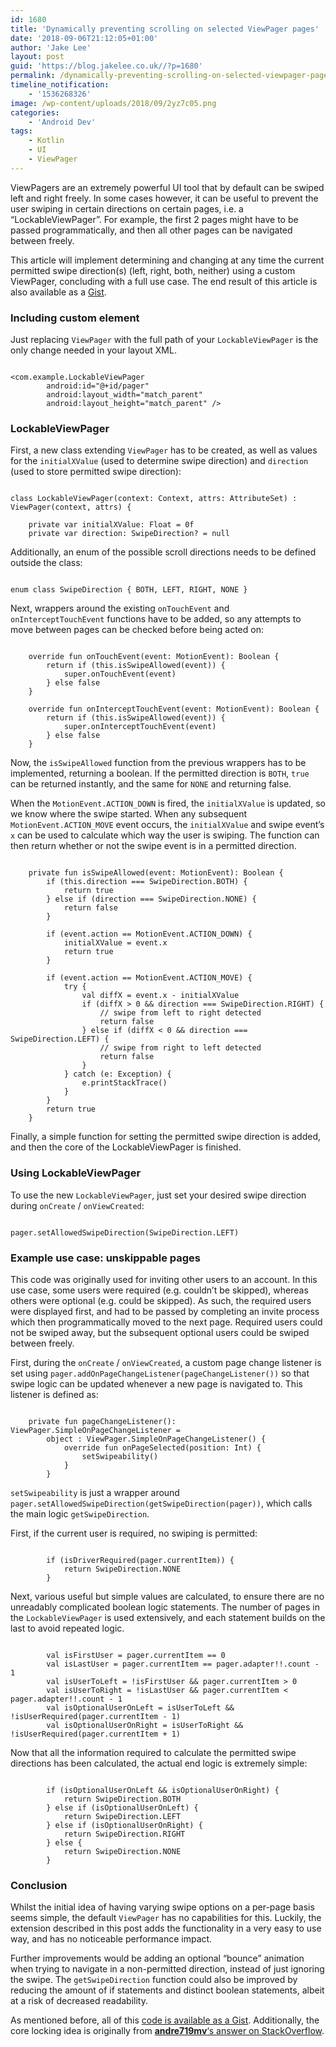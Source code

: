 ```yaml
---
id: 1680
title: 'Dynamically preventing scrolling on selected ViewPager pages'
date: '2018-09-06T21:12:05+01:00'
author: 'Jake Lee'
layout: post
guid: 'https://blog.jakelee.co.uk//?p=1680'
permalink: /dynamically-preventing-scrolling-on-selected-viewpager-pages/
timeline_notification:
    - '1536268326'
image: /wp-content/uploads/2018/09/2yz7c05.png
categories:
    - 'Android Dev'
tags:
    - Kotlin
    - UI
    - ViewPager
---
```


ViewPagers are an extremely powerful UI tool that by default can be swiped left and right freely. In some cases however, it can be useful to prevent the user swiping in certain directions on certain pages, i.e. a “LockableViewPager”. For example, the first 2 pages might have to be passed programmatically, and then all other pages can be navigated between freely.

This article will implement determining and changing at any time the current permitted swipe direction(s) (left, right, both, neither) using a custom ViewPager, concluding with a full use case. The end result of this article is also available as a [Gist](https://gist.github.com/JakeSteam/d69275118bd47984e94ee40d00aee219).

### Including custom element

Just replacing `ViewPager` with the full path of your `LockableViewPager` is the only change needed in your layout XML.

```

<com.example.LockableViewPager
        android:id="@+id/pager"
        android:layout_width="match_parent"
        android:layout_height="match_parent" />
```

### LockableViewPager

First, a new class extending `ViewPager` has to be created, as well as values for the `initialXValue` (used to determine swipe direction) and `direction` (used to store permitted swipe direction):

```

class LockableViewPager(context: Context, attrs: AttributeSet) : ViewPager(context, attrs) {

    private var initialXValue: Float = 0f
    private var direction: SwipeDirection? = null
```

Additionally, an enum of the possible scroll directions needs to be defined outside the class:

```

enum class SwipeDirection { BOTH, LEFT, RIGHT, NONE }
```

Next, wrappers around the existing `onTouchEvent` and `onInterceptTouchEvent` functions have to be added, so any attempts to move between pages can be checked before being acted on:

```

    override fun onTouchEvent(event: MotionEvent): Boolean {
        return if (this.isSwipeAllowed(event)) {
            super.onTouchEvent(event)
        } else false
    }

    override fun onInterceptTouchEvent(event: MotionEvent): Boolean {
        return if (this.isSwipeAllowed(event)) {
            super.onInterceptTouchEvent(event)
        } else false
    }
```

Now, the `isSwipeAllowed` function from the previous wrappers has to be implemented, returning a boolean. If the permitted direction is `BOTH`, `true` can be returned instantly, and the same for `NONE` and returning false.

When the `MotionEvent.ACTION_DOWN` is fired, the `initialXValue` is updated, so we know where the swipe started. When any subsequent `MotionEvent.ACTION_MOVE` event occurs, the `initialXValue` and swipe event’s `x` can be used to calculate which way the user is swiping. The function can then return whether or not the swipe event is in a permitted direction.

```

    private fun isSwipeAllowed(event: MotionEvent): Boolean {
        if (this.direction === SwipeDirection.BOTH) {
            return true
        } else if (direction === SwipeDirection.NONE) {
            return false
        }

        if (event.action == MotionEvent.ACTION_DOWN) {
            initialXValue = event.x
            return true
        }

        if (event.action == MotionEvent.ACTION_MOVE) {
            try {
                val diffX = event.x - initialXValue
                if (diffX > 0 && direction === SwipeDirection.RIGHT) {
                    // swipe from left to right detected
                    return false
                } else if (diffX < 0 && direction === SwipeDirection.LEFT) {
                    // swipe from right to left detected
                    return false
                }
            } catch (e: Exception) {
                e.printStackTrace()
            }
        }
        return true
    }
```

Finally, a simple function for setting the permitted swipe direction is added, and then the core of the LockableViewPager is finished.

### Using LockableViewPager

To use the new `LockableViewPager`, just set your desired swipe direction during `onCreate` / `onViewCreated`:

```

pager.setAllowedSwipeDirection(SwipeDirection.LEFT)
```

### Example use case: unskippable pages

This code was originally used for inviting other users to an account. In this use case, some users were required (e.g. couldn’t be skipped), whereas others were optional (e.g. could be skipped). As such, the required users were displayed first, and had to be passed by completing an invite process which then programmatically moved to the next page. Required users could not be swiped away, but the subsequent optional users could be swiped between freely.

First, during the `onCreate` / `onViewCreated`, a custom page change listener is set using `pager.addOnPageChangeListener(pageChangeListener())` so that swipe logic can be updated whenever a new page is navigated to. This listener is defined as:

```

    private fun pageChangeListener(): ViewPager.SimpleOnPageChangeListener =
        object : ViewPager.SimpleOnPageChangeListener() {
            override fun onPageSelected(position: Int) {
                setSwipeability()
            }
        }
```

`setSwipeability` is just a wrapper around `pager.setAllowedSwipeDirection(getSwipeDirection(pager))`, which calls the main logic `getSwipeDirection`.

First, if the current user is required, no swiping is permitted:

```

        if (isDriverRequired(pager.currentItem)) {
            return SwipeDirection.NONE
        }
```

Next, various useful but simple values are calculated, to ensure there are no unreadably complicated boolean logic statements. The number of pages in the `LockableViewPager` is used extensively, and each statement builds on the last to avoid repeated logic.

```

        val isFirstUser = pager.currentItem == 0
        val isLastUser = pager.currentItem == pager.adapter!!.count - 1
        val isUserToLeft = !isFirstUser && pager.currentItem > 0
        val isUserToRight = !isLastUser && pager.currentItem < pager.adapter!!.count - 1
        val isOptionalUserOnLeft = isUserToLeft && !isUserRequired(pager.currentItem - 1)
        val isOptionalUserOnRight = isUserToRight && !isUserRequired(pager.currentItem + 1)
```

Now that all the information required to calculate the permitted swipe directions has been calculated, the actual end logic is extremely simple:

```

        if (isOptionalUserOnLeft && isOptionalUserOnRight) {
            return SwipeDirection.BOTH
        } else if (isOptionalUserOnLeft) {
            return SwipeDirection.LEFT
        } else if (isOptionalUserOnRight) {
            return SwipeDirection.RIGHT
        } else {
            return SwipeDirection.NONE
        }
```

### Conclusion

Whilst the initial idea of having varying swipe options on a per-page basis seems simple, the default `ViewPager` has no capabilities for this. Luckily, the extension described in this post adds the functionality in a very easy to use way, and has no noticeable performance impact.

Further improvements would be adding an optional “bounce” animation when trying to navigate in a non-permitted direction, instead of just ignoring the swipe. The `getSwipeDirection` function could also be improved by reducing the amount of if statements and distinct boolean statements, albeit at a risk of decreased readability.

As mentioned before, all of this [code is available as a Gist](https://gist.github.com/JakeSteam/d69275118bd47984e94ee40d00aee219). Additionally, the core locking idea is originally from [**andre719mv**‘s answer on StackOverflow](https://stackoverflow.com/a/34076649/608312).